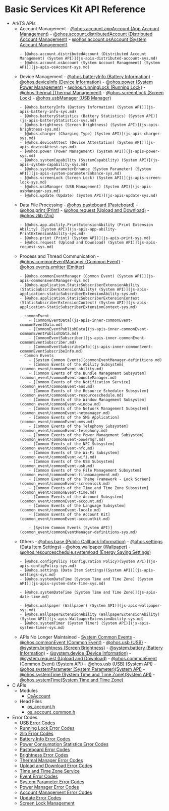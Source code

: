 # Basic Services Kit API Reference

- ArkTS APIs
  - Account Management
        - [@ohos.account.appAccount (App Account Management)](js-apis-appAccount.md)
        - [@ohos.account.distributedAccount (Distributed Account Management)](js-apis-distributed-account.md)
        - [@ohos.account.osAccount (System Account Management)](js-apis-osAccount.md)
     <!--Del-->
        - [@ohos.account.distributedAccount (Distributed Account Management) (System API)](js-apis-distributed-account-sys.md)
        - [@ohos.account.osAccount (System Account Management) (System API)](js-apis-osAccount-sys.md)
     <!--DelEnd-->
  - Device Management
        - [@ohos.batteryInfo (Battery Information)](js-apis-battery-info.md)
        - [@ohos.deviceInfo (Device Information)](js-apis-device-info.md)
        - [@ohos.power (System Power Management)](js-apis-power.md)
        - [@ohos.runningLock (Running Lock)](js-apis-runninglock.md)
        - [@ohos.thermal (Thermal Management)](js-apis-thermal.md)
        - [@ohos.screenLock (Screen Lock)](js-apis-screen-lock.md)
        - [@ohos.usbManager (USB Manager)](js-apis-usbManager.md)
     <!--Del-->
        - [@ohos.batteryInfo (Battery Information) (System API)](js-apis-battery-info-sys.md)
        - [@ohos.batteryStatistics (Battery Statistics) (System API)](js-apis-batteryStatistics-sys.md)
        - [@ohos.brightness (Screen Brightness) (System API)](js-apis-brightness-sys.md)
        - [@ohos.charger (Charging Type) (System API)](js-apis-charger-sys.md)
        - [@ohos.deviceAttest (Device Attestation) (System API)](js-apis-deviceAttest-sys.md)
        - [@ohos.power (Power Management) (System API)](js-apis-power-sys.md)
        - [@ohos.systemCapability (SystemCapability) (System API)](js-apis-system-capability-sys.md)
        - [@ohos.systemParameterEnhance (System Parameter) (System API)](js-apis-system-parameterEnhance-sys.md)
        - [@ohos.screenLock (Screen Lock) (System API)](js-apis-screen-lock-sys.md)
        - [@ohos.usbManager (USB Management) (System API)](js-apis-usbManager-sys.md)
        - [@ohos.update (Update) (System API)](js-apis-update-sys.md)
     <!--DelEnd-->
  - Data File Processing
        - [@ohos.pasteboard (Pasteboard)](js-apis-pasteboard.md)
        - [@ohos.print (Print)](js-apis-print.md)
        - [@ohos.request (Upload and Download)](js-apis-request.md)
        - [@ohos.zlib (Zip)](js-apis-zlib.md)
     <!--Del-->
        - [@ohos.app.ability.PrintExtensionAbility (Print Extension Ability) (System API)](js-apis-app-ability-PrintExtensionAbility-sys.md)
        - [@ohos.print (Print) (System API)](js-apis-print-sys.md)
        - [@ohos.request (Upload and Download) (System API)](js-apis-request-sys.md)
     <!--DelEnd-->
  - Process and Thread Communication
        - [@ohos.commonEventManager (Common Event)](js-apis-commonEventManager.md)
        - [@ohos.events.emitter (Emitter)](js-apis-emitter.md)
     <!--Del-->
        - [@ohos.commonEventManager (Common Event) (System API)](js-apis-commonEventManager-sys.md)
        - [@ohos.application.StaticSubscriberExtensionAbility (StaticSubscriberExtensionAbility) (System API)](js-apis-application-staticSubscriberExtensionAbility-sys.md)
        - [@ohos.application.StaticSubscriberExtensionContext (StaticSubscriberExtensionContext) (System API)](js-apis-application-StaticSubscriberExtensionContext-sys.md)
     <!--DelEnd-->
        - commonEvent
            - [CommonEventData](js-apis-inner-commonEvent-commonEventData.md)
            - [CommonEventPublishData](js-apis-inner-commonEvent-commonEventPublishData.md)
            - [CommonEventSubscriber](js-apis-inner-commonEvent-commonEventSubscriber.md)
            - [CommonEventSubscribeInfo](js-apis-inner-commonEvent-commonEventSubscribeInfo.md)
        - Common Events
            - [System Common Events](commonEventManager-definitions.md)
            - [Common Events of the Ability Subsystem](common_event/commonEvent-ability.md)
            - [Common Events of the Bundle Management Subsystem](common_event/commonEvent-bundleManager.md)
            - [Common Events of the Notification Service](common_event/commonEvent-ans.md)
            - [Common Events of the Resource Scheduler Subsystem](common_event/commonEvent-resourceschedule.md)
            - [Common Events of the Window Management Subsystem](common_event/commonEvent-window.md)
            - [Common Events of the Network Management Subsystem](common_event/commonEvent-netmanager.md)
            - [Common Events of the SMS Application](common_event/commonEvent-mms.md)
            - [Common Events of the Telephony Subsystem](common_event/commonEvent-telephony.md)
            - [Common Events of the Power Management Subsystem](common_event/commonEvent-powermgr.md)
            - [Common Events of the NFC Subsystem](common_event/commonEvent-nfc.md)
            - [Common Events of the Wi-Fi Subsystem](common_event/commonEvent-wifi.md)
            - [Common Events of the USB Subsystem](common_event/commonEvent-usb.md)
            - [Common Events of the File Management Subsystem](common_event/commonEvent-filemanagement.md)
            - [Common Events of the Theme Framework - Lock Screen](common_event/commonEvent-screenlock.md)
            - [Common Events of the Time and Time Zone Subsystem](common_event/commonEvent-time.md)
            - [Common Events of the Account Subsystem](common_event/commonEvent-account.md)
            - [Common Events of the Language Subsystem](common_event/commonEvent-locale.md)
            - [Common Events of the Account Kit](common_event/commonEvent-accountkit.md)
      <!--Del-->
            - [System Common Events (System API)](common_event/commonEventManager-definitions-sys.md)
      <!--DelEnd-->
  - Others
        - [@ohos.base (Public Callback Information)](js-apis-base.md)
        - [@ohos.settings (Data Item Settings)](js-apis-settings.md)
        - [@ohos.wallpaper (Wallpaper)](js-apis-wallpaper.md)
        - [@ohos.resourceschedule.systemload (Energy Saving Settings)](js-apis-resourceschedule-systemload.md)
    <!--Del-->
        - [@ohos.configPolicy (Configuration Policy)(System API)](js-apis-configPolicy-sys.md)
        - [@ohos.settings (Data Item Settings)(System API)](js-apis-settings-sys.md)
        - [@ohos.systemDateTime (System Time and Time Zone) (System API)](js-apis-system-date-time-sys.md)
    <!--DelEnd-->
        - [@ohos.systemDateTime (System Time and Time Zone)](js-apis-date-time.md)
    <!--Del-->
        - [@ohos.wallpaper (Wallpaper) (System API)](js-apis-wallpaper-sys.md)
        - [@ohos.WallpaperExtensionAbility (WallpaperExtensionAbility) (System API)](js-apis-WallpaperExtensionAbility-sys.md)
        - [@ohos.systemTimer (System Timer) (System API)](js-apis-system-timer-sys.md)
    <!--DelEnd-->
  - APIs No Longer Maintained
        - [System Common Events](common_event/commonEvent-definitions.md)
        - [@ohos.commonEvent (Common Event)](js-apis-commonEvent.md)
        - [@ohos.usb (USB)](js-apis-usb-deprecated.md)
        - [@system.brightness (Screen Brightness)](js-apis-system-brightness.md)
        - [@system.battery (Battery Information)](js-apis-system-battery.md)
        - [@system.device (Device Information)](js-apis-system-device.md)
        - [@system.request (Upload and Download)](js-apis-system-request.md)
        <!--Del-->
        - [@ohos.commonEvent (Common Event) (System API)](js-apis-commonEvent-sys.md)
        - [@ohos.usb (USB) (System API)](js-apis-usb-deprecated-sys.md)
        - [@ohos.systemParameter (System Parameter)(System API)](js-apis-system-parameter-sys.md)
        - [@ohos.systemTime (System Time and Time Zone)(System API)](js-apis-system-time-sys.md)
        <!--DelEnd-->
        - [@ohos.systemTime(System Time and Time Zone)](js-apis-time.md)
- C APIs
   - Modules
      - [OsAccount](_os_account.md)
   - Head Files
      - [os_account.h](os__account_8h.md)
      - [os_account_common.h](os__account__common_8h.md)
- Error Codes
    - [USB Error Codes](errorcode-usb.md)
    - [Running Lock Error Codes](errorcode-runninglock.md)
    - [zlib Error Codes](errorcode-zlib.md)
    - [Battery Info Error Codes](errorcode-battery-info.md)
    - [Power Consumption Statistics Error Codes](errorcode-batteryStatistics.md)
    - [Pasteboard Error Codes](errorcode-pasteboard.md)
    - [Brightness Error Codes](errorcode-brightness.md)
    - [Thermal Manager Error Codes](errorcode-thermal.md)
    - [Upload and Download Error Codes](errorcode-request.md)
    - [Time and Time Zone Service](errorcode-time.md)
    - [Event Error Codes](errorcode-CommonEventService.md)
    - [System Parameter Error Codes](errorcode-system-parameterV9.md)
    - [Power Manager Error Codes](errorcode-power.md)
    - [Account Management Error Codes](errorcode-account.md)
    - [Update Error Codes](errorcode-update.md)
    - [Screen Lock Management](errorcode-screenlock.md)
